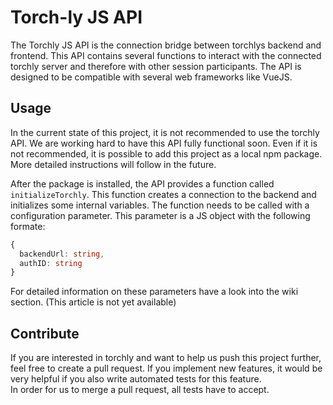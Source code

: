 # Torch-ly JS API

The Torchly JS API is the connection bridge between torchlys backend and frontend. This API contains several functions to interact with the connected torchly server and therefore with other session participants.
The API is designed to be compatible with several web frameworks like VueJS.

## Usage

In the current state of this project, it is not recommended to use the torchly API. We are working hard to have this API fully functional soon. Even if it is not recommended, it is possible to add this project as a local npm package. More detailed instructions will follow in the future.

After the package is installed, the API provides a function called `initializeTorchly`. This function creates a connection to the backend and initializes some internal variables. The function needs to be called with a configuration parameter. This parameter is a JS object with the following formate:

```ts
{
  backendUrl: string,
  authID: string
}
```

For detailed information on these parameters have a look into the wiki section. (This article is not yet available)

## Contribute

If you are interested in torchly and want to help us push this project further, feel free to create a pull request. If you implement new features, it would be very helpful if you also write automated tests for this feature.  
In order for us to merge a pull request, all tests have to accept.
